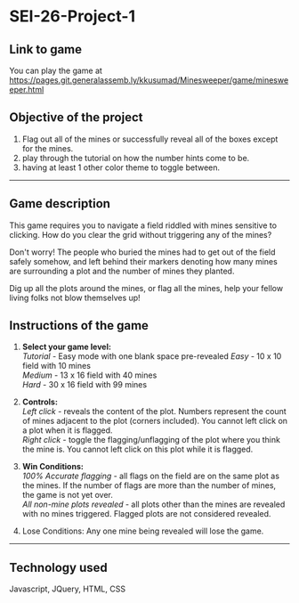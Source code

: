 # SEI-26-Project-1

## **Link to game**
You can play the game at https://pages.git.generalassemb.ly/kkusumad/Minesweeper/game/minesweeper.html
  

## **Objective of the project**
1. Flag out all of the mines or successfully reveal all of the boxes except for the mines.
2. play through the tutorial on how the number hints come to be.
3. having at least 1 other color theme to toggle between.

----------------------------------------------------------------

## **Game description**
This game requires you to navigate a field riddled with mines sensitive to clicking. How do you clear the grid without triggering any of the mines?  
  
Don't worry! The people who buried the mines had to get out of the field safely somehow, and left behind their markers denoting how many mines are surrounding a plot and the number of mines they planted.  
  
Dig up all the plots around the mines, or flag all the mines, help your fellow living folks not blow themselves up!

## **Instructions of the game**
1. **Select your game level:**  
*Tutorial* - Easy mode with one blank space pre-revealed
*Easy* - 10 x 10 field with 10 mines  
*Medium* - 13 x 16 field with 40 mines  
*Hard* - 30 x 16 field with 99 mines  

1. **Controls:**  
*Left click* - reveals the content of the plot. Numbers represent the count of mines adjacent to the plot (corners included). You cannot left click on a plot when it is flagged.  
*Right click* - toggle the flagging/unflagging of the plot where you think the mine is. You cannot left click on this plot while it is flagged.  

3. **Win Conditions:**  
*100% Accurate flagging* - all flags on the field are on the same plot as the mines. If the number of flags are more than the number of mines, the game is not yet over.  
*All non-mine plots revealed* - all plots other than the mines are revealed  with no mines triggered. Flagged plots are not considered revealed.  

4. Lose Conditions:
Any one mine being revealed will lose the game.

----------------------------------------------------------------
## **Technology used**
Javascript, JQuery, HTML, CSS